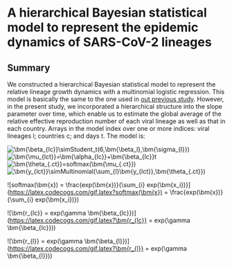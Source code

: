 # A hierarchical Bayesian statistical model to represent the epidemic dynamics of SARS-CoV-2 lineages

## Summary
We constructed a hierarchical Bayesian statistical model to represent the relative lineage growth dynamics with a multinomial logistic regression. This model is basically the same to the one used in [out previous study](https://www.nature.com/articles/s41586-022-04462-1 "Omicron paper"). However, in the present study, we incorporated a hierarchical structure into the slope parameter over time, which enable us to estimate the global average of the relative effective reproduction number of each viral lineage as well as that in each country. Arrays in the model index over one or more indices: viral lineages l; countries c; and days t. The model is:

![\bm{\beta_{lc}}\simStudent\_t(6,\bm{\beta_l},\bm{\sigma_{l}})](https://latex.codecogs.com/gif.latex?\bm{\beta_{lc}}\simStudent\_t(6,\bm{\beta_l},\bm{\sigma_{l}}))  
![\bm{\mu_{lct}}=\bm{\alpha_{lc}}+\bm{\beta_{lc}}t](https://latex.codecogs.com/gif.latex?\bm{\mu_{lct}}=\bm{\alpha_{lc}}+\bm{\beta_{lc}}t)  
![\bm{\theta_{.ct}}=softmax(\bm{\mu_{.ct}})](https://latex.codecogs.com/gif.latex?\bm{\theta_{.ct}}=softmax(\bm{\mu_{.ct}}))  
![\bm{y_{lct}}\simMultinomial(\sum_{l}\bm{y_{lct}},\bm{\theta_{.ct}})](https://latex.codecogs.com/gif.latex?\bm{y_{lct}}\simMultinomial(\sum_{l}\bm{y_{lct}},\bm{\theta_{.ct}}))  

![softmax(\bm{x}) = \frac{exp(\bm{x})}{\sum_{i} exp(\bm{x_i})}](https://latex.codecogs.com/gif.latex?softmax(\bm{x}) = \frac{exp(\bm{x})}{\sum_{i} exp(\bm{x_i})})  


![\bm{r_{lc}} = exp(\gamma \bm{\beta_{lc}})](https://latex.codecogs.com/gif.latex?\bm{r_{lc}} = exp(\gamma \bm{\beta_{lc}}))  


![\bm{r_{l}} = exp(\gamma \bm{\beta_{l}})](https://latex.codecogs.com/gif.latex?\bm{r_{l}} = exp(\gamma \bm{\beta_{l}}))  











